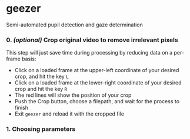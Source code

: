 # geezer
Semi-automated pupil detection and gaze determination

### 0. *(optional)* Crop original video to remove irrelevant pixels
This step will just save time during processing by reducing data on a per-frame basis:

- Click on a loaded frame at the upper-left coordinate of your desired crop, and hit the key `L` 
- Click on a loaded frame at the lower-right coordinate of your desired crop and hit the key `R` 
- The red lines will show the position of your crop 
- Push the Crop button, choose a filepath, and wait for the process to finish 
- Exit `geezer` and reload it with the cropped file 

### 1. Choosing parameters

